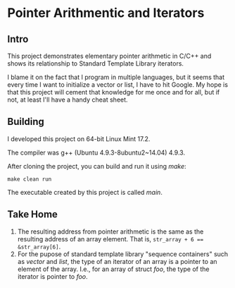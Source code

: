 # Pointer Arithmentic and Iterators

## Intro

This project demonstrates elementary pointer arithmetic in C/C++ and shows its relationship
to Standard Template Library iterators.

I blame it on the fact that I program in multiple languages, but it seems that every time 
I want to initialize a vector or list, I have to hit Google.  My hope is that this project 
will cement that knowledge for me once and for all, but if not, at least I'll have a handy
cheat sheet.

## Building

I developed this project on 64-bit Linux Mint 17.2.

The compiler was g++ (Ubuntu 4.9.3-8ubuntu2~14.04) 4.9.3.

After cloning the project, you can build and run it using *make*:

```
make clean run 
```

The executable created by this project is called *main*.

## Take Home

1. The resulting address from pointer arithmetic is the same as the resulting
address of an array element.  That is, ```str_array + 6 == &str_array[6]```.
2. For the pupose of standard template library "sequence containers" such as *vector*
and *list*, the type of an iterator of an array
is a pointer to an element of the array.  I.e., for an array of struct *foo*, 
the type of the iterator is pointer to *foo*.
